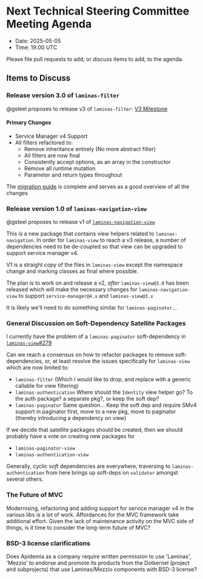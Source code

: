 # Next Technical Steering Committee Meeting Agenda

- Date: 2025-05-05
- Time: 19:00 UTC

Please file pull requests to add, or discuss items to add, to the agenda.

## Items to Discuss

### Release version 3.0 of `laminas-filter`

@gsteel proposes to release v3 of `laminas-filter`: [V3 Milestone](https://github.com/laminas/laminas-filter/milestone/4?closed=1)

#### Primary Changes

- Service Manager v4 Support
- All filters refactored to:
  - Remove inheritance entirely (No more abstract filter)
  - All filters are now final
  - Consistently accept options, as an array in the constructor
  - Remove all runtime mutation
  - Parameter and return types throughout

The [migration guide](https://github.com/laminas/laminas-filter/blob/3.0.x/docs/book/v3/migration/v2-to-v3.md) is complete and serves as a good overview of all the changes

### Release version 1.0 of `laminas-navigation-view`

@gsteel proposes to release v1 of [`laminas-navigation-view`](https://github.com/laminas/laminas-navigation-view)

This is a new package that contains view helpers related to `laminas-navigation`. In order for `laminas-view` to reach a v3 release, a number of dependencies need to be de-coupled so that view can be upgraded to support service manager v4.

V1 is a straight copy of the files in `laminas-view` except the namespace change and marking classes as final where possible.

The plan is to work on and release a v2, _after_ `laminas-view@3.0` has been released which will make the necessary changes for `laminas-navigation-view` to support `service-manager@4.x` and `laminas-view@3.x`

It is likely we'll need to do something similar for `laminas-paginator`…

### General Discussion on Soft-Dependency Satellite Packages

I currently have the problem of a `laminas-paginator` soft-dependency in [`laminas-view`#279](https://github.com/laminas/laminas-view/issues/279)

Can we reach a consensus on how to refactor packages to remove soft-dependencies, or, at least resolve the issues specifically for `laminas-view` which are now limited to:

- `laminas-filter` (Which I would like to drop, and replace with a generic callable for view filtering)
- `laminas-authentication` Where should the `Identity` view helper go? To the auth package? a separate pkg?, or keep the soft dep?
- `laminas-paginator` Same question… Keep the soft dep and require SMv4 support in paginator first, move to a new pkg, move to paginator (thereby introducing a dependency on view)

If we decide that satellite packages should be created, then we should probably have a vote on creating new packages for

- `laminas-paginator-view`
- `laminas-authentication-view`

Generally, cyclic _soft_ dependencies are everywhere, traversing to `laminas-authentication` from here brings up soft-deps on `validator` amongst several others.

### The Future of MVC

Modernising, refactoring and adding support for service manager v4 in the various libs is a lot of work.
Affordances for the MVC framework take additional effort.
Given the lack of maintenance activity on the MVC side of things, is it time to consider the long-term future of MVC?

### BSD-3 license clarifications

Does Apidemia as a company require written permission to use 'Laminas', 'Mezzio' to endorse and promote its products from the Dotkernel 
(project and subprojects) that use Laminas/Mezzio components with BSD-3 license?

